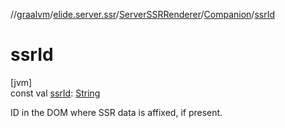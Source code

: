 //[graalvm](../../../../index.md)/[elide.server.ssr](../../index.md)/[ServerSSRRenderer](../index.md)/[Companion](index.md)/[ssrId](ssr-id.md)

# ssrId

[jvm]\
const val [ssrId](ssr-id.md): [String](https://kotlinlang.org/api/latest/jvm/stdlib/kotlin/-string/index.html)

ID in the DOM where SSR data is affixed, if present.
